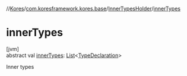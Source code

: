 //[Kores](../../../index.md)/[com.koresframework.kores.base](../index.md)/[InnerTypesHolder](index.md)/[innerTypes](inner-types.md)

# innerTypes

[jvm]\
abstract val [innerTypes](inner-types.md): [List](https://kotlinlang.org/api/latest/jvm/stdlib/kotlin.collections/-list/index.html)<[TypeDeclaration](../-type-declaration/index.md)>

Inner types
